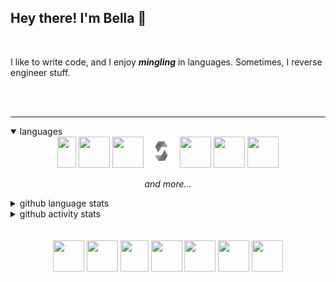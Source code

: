 ## Hey there! I'm Bella 👋

<br/>

I like to write code, and I enjoy ***mingling*** in languages. Sometimes, I reverse engineer stuff.

<br/>
<br/>

<hr />

<!--- thanks to @fuwn for showing me that this feature is a thing :o  <3 --->
<details open>
<summary>languages</summary>
<div align="center">
<img src="https://logos-download.com/wp-content/uploads/2016/10/Java_logo.png" width="30" height="50"/>
<img src="https://sdtimes.com/wp-content/uploads/2018/03/cpppp.png" width="50" height="50"/>
<img src="https://raw.githubusercontent.com/odb/official-bash-logo/master/assets/Logos/Icons/PNG/512x512.png" width="50" height="50"/>
<img src="./sol.png" width="50" height="50" />
<img src="https://www.vectorlogo.zone/logos/reactjs/reactjs-icon.svg" width="50" height="50"/>
<img src="https://external-content.duckduckgo.com/iu/?u=https%3A%2F%2Fcoryrylan.com%2Fassets%2Fimages%2Fposts%2Ftypes%2Ftypescript.png&f=1&nofb=1" width="50" height="50" />
<img src="https://external-content.duckduckgo.com/iu/?u=https%3A%2F%2Fcamo.githubusercontent.com%2F98ed65187a84ecf897273d9fa18118ce45845057%2F68747470733a2f2f7261772e6769746875622e636f6d2f676f6c616e672d73616d706c65732f676f706865722d766563746f722f6d61737465722f676f706865722e706e67&f=1&nofb=1" width="50" height="50"/>
  
<p><em>and more...</em></p>
</div>
</details>

<details closed>
<summary>github language stats</summary>
<div align="center">
<img src="https://github-readme-stats.vercel.app/api/top-langs/?username=bfu4&langs_count=8&layout=compact&theme=gotham&show_icons=true&hide_title=true"/>
</div>
</details>

<details closed>
<summary>github activity stats</summary>
<div align="center">
<img src="https://github-readme-stats.vercel.app/api?username=bfu4&show_icons=true&theme=gotham&hide_title=true"/>
</div>
</details>
<br>
<br>

<div align="center">
<!--- in -->
<a href="https://https://www.linkedin.com/in/bella-fusari"><img src="https://archive.sleeepy.ninja/linkedin.png" width="50" height="50"/></a>
<!--- soundcloud -->
<a href="https://soundcloud.com/bellafusari" style="text-decoration: none;"><img src="https://archive.sleeepy.ninja/sc.png" width="50" height="50" /></a>
<!--- htb -->
<a href="https://www.hackthebox.eu/home/users/profile/474489" target="_blank" style="text-decoration: none;"><img src="https://www.hackthebox.eu/images/Cube-Icon-RGB-1024.png" width="45" height="50" /></a>
<!--- ether docs-->
<a href="https://archive.sleeepy.ninja/docs/eth" target="_blank" style="text-decoration: none;"><img src="https://ethereum.org/icons/icon-96x96.png?v=8b512faa8d4a0b019c123a771b6622aa" width="50" height="50" /></a>
<!--- website -->
<a href="https://archive.sleeepy.ninja" target="_blank" style="text-decoration: none;"><img src="https://archive.sleeepy.ninja/favicon.ico" width="50" height="50"/></a>
<!--- twitter -->
<a href="https://twitter.com/bellafusari1" target="_blank" style="text-decoration: none;"><img src="https://archive.sleeepy.ninja/twitter-grn.png" width="50" height="50" /></a>
<a href="https://dsc.bio/neemy" target="_blank" style="text-decoration: none;"><img src="https://archive.sleeepy.ninja/dscgrn.png" width="50" height="50"/></a>
</div>
